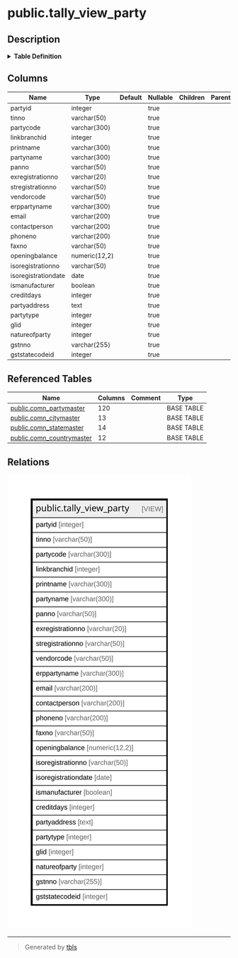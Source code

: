 # public.tally_view_party

## Description

<details>
<summary><strong>Table Definition</strong></summary>

```sql
CREATE VIEW tally_view_party AS (
 SELECT pm.partyid,
    pm.tinno,
    pm.partycode,
    pm.linkbranchid,
    pm.partyprintname AS printname,
    pm.partynameintally AS partyname,
    pm.panno,
    pm.exregistrationno,
    pm.stregistrationno,
    pm.vendorcode,
    pm.partyname AS erppartyname,
    pm.email,
    pm.contactperson,
    pm.phoneno,
    pm.faxno,
    pm.openingbalance,
    pm.isoregistrationno,
    pm.isoregistrationdate,
    pm.ismanufacturer,
    pm.creditdays,
    (((COALESCE(((pm.address)::text || chr(13)), ''::text) || COALESCE(((','::text || (cm.cityname)::text) || chr(13)), ''::text)) || COALESCE((','::text || (sm.statename)::text), (''::character varying)::text)) || COALESCE((','::text || (cmm.countryname)::text), (''::character varying)::text)) AS partyaddress,
    pm.partytype,
    pm.glid,
    pm.natureofparty,
    pm.gstnno,
    sm.gststatecodeid
   FROM (((comn_partymaster pm
     LEFT JOIN comn_citymaster cm ON (((pm.cityid = cm.cityid) AND ((cm.cityname)::text <> 'None'::text))))
     LEFT JOIN comn_statemaster sm ON (((pm.stateid = sm.stateid) AND ((sm.statename)::text <> 'None'::text))))
     LEFT JOIN comn_countrymaster cmm ON (((pm.countryid = cmm.countryid) AND ((cmm.countryname)::text <> 'None'::text))))
)
```

</details>

## Columns

| Name | Type | Default | Nullable | Children | Parents | Comment |
| ---- | ---- | ------- | -------- | -------- | ------- | ------- |
| partyid | integer |  | true |  |  |  |
| tinno | varchar(50) |  | true |  |  |  |
| partycode | varchar(300) |  | true |  |  |  |
| linkbranchid | integer |  | true |  |  |  |
| printname | varchar(300) |  | true |  |  |  |
| partyname | varchar(300) |  | true |  |  |  |
| panno | varchar(50) |  | true |  |  |  |
| exregistrationno | varchar(20) |  | true |  |  |  |
| stregistrationno | varchar(50) |  | true |  |  |  |
| vendorcode | varchar(50) |  | true |  |  |  |
| erppartyname | varchar(300) |  | true |  |  |  |
| email | varchar(200) |  | true |  |  |  |
| contactperson | varchar(200) |  | true |  |  |  |
| phoneno | varchar(200) |  | true |  |  |  |
| faxno | varchar(50) |  | true |  |  |  |
| openingbalance | numeric(12,2) |  | true |  |  |  |
| isoregistrationno | varchar(50) |  | true |  |  |  |
| isoregistrationdate | date |  | true |  |  |  |
| ismanufacturer | boolean |  | true |  |  |  |
| creditdays | integer |  | true |  |  |  |
| partyaddress | text |  | true |  |  |  |
| partytype | integer |  | true |  |  |  |
| glid | integer |  | true |  |  |  |
| natureofparty | integer |  | true |  |  |  |
| gstnno | varchar(255) |  | true |  |  |  |
| gststatecodeid | integer |  | true |  |  |  |

## Referenced Tables

| Name | Columns | Comment | Type |
| ---- | ------- | ------- | ---- |
| [public.comn_partymaster](public.comn_partymaster.md) | 120 |  | BASE TABLE |
| [public.comn_citymaster](public.comn_citymaster.md) | 13 |  | BASE TABLE |
| [public.comn_statemaster](public.comn_statemaster.md) | 14 |  | BASE TABLE |
| [public.comn_countrymaster](public.comn_countrymaster.md) | 12 |  | BASE TABLE |

## Relations

![er](public.tally_view_party.svg)

---

> Generated by [tbls](https://github.com/k1LoW/tbls)
